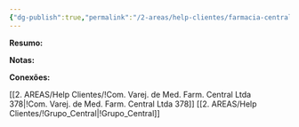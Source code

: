 ```yaml
---
{"dg-publish":true,"permalink":"/2-areas/help-clientes/farmacia-central-comercio-436/","dgPassFrontmatter":true,"created":"2025-07-01T13:56:31.480-03:00","updated":"2025-08-25T09:46:54.745-03:00"}
---
```


**Resumo:**



**Notas:**




**Conexões:**

[[2. AREAS/Help Clientes/!Com. Varej. de Med. Farm. Central Ltda 378\|!Com. Varej. de Med. Farm. Central Ltda 378]]
[[2. AREAS/Help Clientes/!Grupo_Central\|!Grupo_Central]]